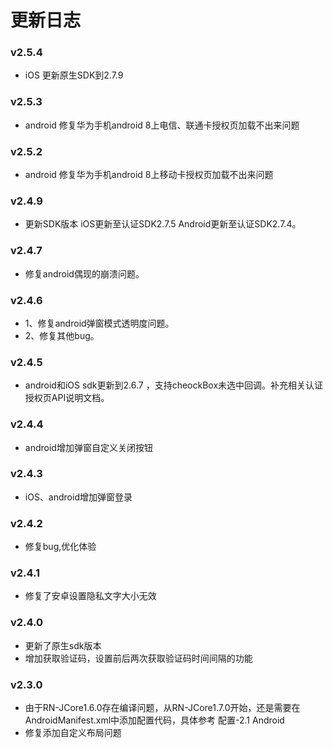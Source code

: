 # 更新日志

### v2.5.4

- iOS 更新原生SDK到2.7.9

### v2.5.3

- android 修复华为手机android 8上电信、联通卡授权页加载不出来问题

### v2.5.2

- android 修复华为手机android 8上移动卡授权页加载不出来问题

### v2.4.9

- 更新SDK版本 iOS更新至认证SDK2.7.5 Android更新至认证SDK2.7.4。

### v2.4.7

- 修复android偶现的崩溃问题。

### v2.4.6

- 1、修复android弹窗模式透明度问题。
- 2、修复其他bug。

### v2.4.5

- android和iOS sdk更新到2.6.7 ，支持cheockBox未选中回调。补充相关认证授权页API说明文档。

### v2.4.4

- android增加弹窗自定义关闭按钮

### v2.4.3

- iOS、android增加弹窗登录

### v2.4.2

- 修复bug,优化体验

### v2.4.1

- 修复了安卓设置隐私文字大小无效

### v2.4.0

- 更新了原生sdk版本
- 增加获取验证码，设置前后两次获取验证码时间间隔的功能

### v2.3.0

- 由于RN-JCore1.6.0存在编译问题，从RN-JCore1.7.0开始，还是需要在AndroidManifest.xml中添加配置代码，具体参考 配置-2.1 Android
- 修复添加自定义布局问题
